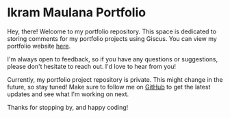 # Ikram Maulana Portfolio

Hey, there! Welcome to my portfolio repository. This space is dedicated to storing comments for my portfolio projects using Giscus. You can view my portfolio website [here](https://ikrammaulana.my.id).

I'm always open to feedback, so if you have any questions or suggestions, please don't hesitate to reach out. I'd love to hear from you!

Currently, my portfolio project repository is private. This might change in the future, so stay tuned! Make sure to follow me on [GitHub](https://github.com/ikram-maulana) to get the latest updates and see what I'm working on next.

Thanks for stopping by, and happy coding!
